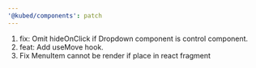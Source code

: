 ```yaml
---
'@kubed/components': patch
---
```


1. fix: Omit hideOnClick if Dropdown component is control component.
2. feat: Add useMove hook.
3. Fix MenuItem cannot be render if place in react fragment

